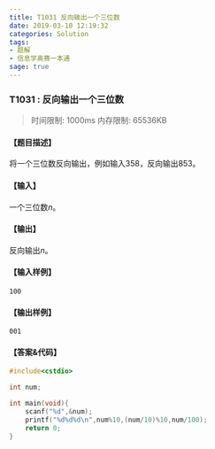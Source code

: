 ```yaml
---
title: T1031 反向输出一个三位数
date: 2019-03-10 12:19:32
categories: Solution
tags:
- 题解
- 信息学奥赛一本通
sage: true
---
```


### T1031 : 反向输出一个三位数

> 时间限制: $1000 \text{ms}$ 内存限制: $65536 \text{KB}$

<!-- more -->

#### 【题目描述】

将一个三位数反向输出，例如输入$358$，反向输出$853$。

#### 【输入】

一个三位数$n$。

#### 【输出】

反向输出$n$。

#### 【输入样例】

```
100
```

#### 【输出样例】

```
001
```

#### 【答案&代码】

```cpp
#include<cstdio>

int num;

int main(void){
    scanf("%d",&num);
    printf("%d%d%d\n",num%10,(num/10)%10,num/100);
    return 0;
}
```

